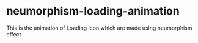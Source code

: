 # neumorphism-loading-animation
This is the animation of Loading icon which are made using neumorphism effect.
